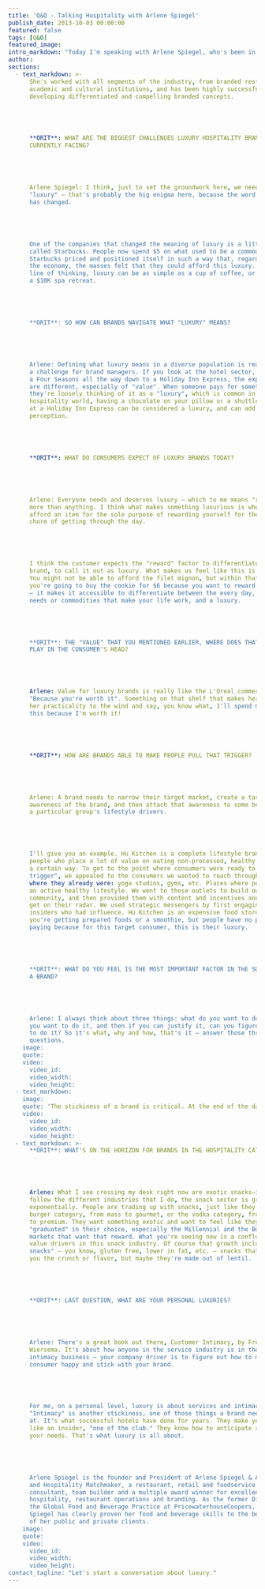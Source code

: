 ```yaml
---
title: 'Q&O - Talking Hospitality with Arlene Spiegel'
publish_date: 2013-10-03 00:00:00
featured: false
tags: [Q&O]
featured_image:
intro_markdown: "Today I'm speaking with Arlene Spiegel, who's been in the hospitality industry for twenty-five years.​"
author:
sections:
  - text_markdown: >-
      She's worked with all segments of the industry, from branded restaurants to
      academic and cultural institutions, and has been highly successful in
      developing differentiated and compelling branded concepts.





      **ORIT**: WHAT ARE THE BIGGEST CHALLENGES LUXURY HOSPITALITY BRANDS ARE
      CURRENTLY FACING?





      Arlene Spiegel: I think, just to set the groundwork here, we need to define
      "luxury" – that's probably the big enigma here, because the word "luxury"
      has changed.





      One of the companies that changed the meaning of luxury is a little brand
      called Starbucks. People now spend $5 on what used to be a commodity item.
      Starbucks priced and positioned itself in such a way that, regardless of
      the economy, the masses felt that they could afford this luxury. In that
      line of thinking, luxury can be as simple as a cup of coffee, or it can be
      a $10K spa retreat.





      **ORIT**: SO HOW CAN BRANDS NAVIGATE WHAT "LUXURY" MEANS?





      Arlene: Defining what luxury means in a diverse population is really
      a challenge for brand managers. If you look at the hotel sector, from
      a Four Seasons all the way down to a Holiday Inn Express, the expectations
      are different, especially of "value". When someone pays for something and
      they're loosely thinking of it as a "luxury", which is common in the
      hospitality world, having a chocolate on your pillow or a shuttle service
      at a Holiday Inn Express can be considered a luxury, and can add to that
      perception.





      **ORIT**: WHAT DO CONSUMERS EXPECT OF LUXURY BRANDS TODAY?





      Arlene: Everyone needs and deserves luxury – which to me means "reward"
      more than anything. I think what makes something luxurious is when you can
      afford an item for the sole purpose of rewarding yourself for the hard
      chore of getting through the day.





      I think the customer expects the "reward" factor to differentiate the
      brand, to call it out as luxury. What makes us feel like this is special?
      You might not be able to afford the filet mignon, but within that category
      you're going to buy the cookie for $6 because you want to reward yourself
      – it makes it accessible to differentiate between the every day, the basic
      needs or commodities that make your life work, and a luxury.





      **ORIT**: THE "VALUE" THAT YOU MENTIONED EARLIER, WHERE DOES THAT COME INTO
      PLAY IN THE CONSUMER'S HEAD?





      Arlene: Value for luxury brands is really like the L'Oreal commercial,
      "Because you're worth it". Something on that shelf that makes her throw all
      her practicality to the wind and say, you know what, I'll spend more on
      this because I'm worth it!





      **ORIT**: HOW ARE BRANDS ABLE TO MAKE PEOPLE PULL THAT TRIGGER?





      Arlene: A brand needs to narrow their target market, create a targeted
      awareness of the brand, and then attach that awareness to some benefit to
      a particular group's lifestyle drivers.





      I'll give you an example. Hu Kitchen is a complete lifestyle brand for
      people who place a lot of value on eating non-processed, healthy foods in
      a certain way. To get to the point where consumers were ready to "pull the
      trigger", we appealed to the consumers we wanted to reach through channels
      where they already were: yoga studios, gyms, etc. Places where people had
      an active healthy lifestyle. We went to those outlets to build our
      community, and then provided them with content and incentives and events to
      get on their radar. We used strategic messengers by first engaging the
      insiders who had influence. Hu Kitchen is an expensive food store, whether
      you're getting prepared foods or a smoothie, but people have no problem
      paying because for this target consumer, this is their luxury.





      **ORIT**: WHAT DO YOU FEEL IS THE MOST IMPORTANT FACTOR IN THE SUCCESS OF
      A BRAND?





      Arlene: I always think about three things: what do you want to do, why do
      you want to do it, and then if you can justify it, can you figure out how
      to do it? So it's what, why and how, that's it – answer those three
      questions.​
    image:
    quote:
    video:
      video_id:
      video_width:
      video_height:
  - text_markdown:
    image:
    quote: 'The stickiness of a brand is critical. At the end of the day if the consumer forgets who you are, nothing really helps.'
    video:
      video_id:
      video_width:
      video_height:
  - text_markdown: >-
      **ORIT**: WHAT'S ON THE HORIZON FOR BRANDS IN THE HOSPITALITY CATEGORY?





      Arlene: What I see crossing my desk right now are exotic snacks—if you
      follow the different industries that I do, the snack sector is growing
      exponentially. People are trading up with snacks, just like they did in the
      burger category, from mass to gourmet, or the vodka category, from regular
      to premium. They want something exotic and want to feel like they've
      "graduated" in their choice, especially the Millennial and the Boomer
      markets that want that reward. What you're seeing now is a confluence of
      value drivers in this snack industry. Of course that growth includes "halo
      snacks" – you know, gluten free, lower in fat, etc. – snacks that will give
      you the crunch or flavor, but maybe they're made out of lentil.





      **ORIT**: LAST QUESTION, WHAT ARE YOUR PERSONAL LUXURIES?





      Arlene: There's a great book out there, Customer Intimacy, by Fred
      Wiersema. It's about how anyone in the service industry is in the customer
      intimacy business – your company driver is to figure out how to make the
      consumer happy and stick with your brand.





      For me, on a personal level, luxury is about services and intimacy.
      "Intimacy" is another stickiness, one of those things a brand needs to work
      at. It's what successful hotels have done for years. They make you feel
      like an insider, "one of the club." They know how to anticipate and deliver
      your needs. That's what luxury is all about.





      Arlene Spiegel is the founder and President of Arlene Spiegel & Associates
      and Hospitality Matchmaker, a restaurant, retail and foodservice
      consultant, team builder and a multiple award winner for excellence in
      hospitality, restaurant operations and branding. As the former Director of
      the Global Food and Beverage Practice at PricewaterhouseCoopers, Ms.
      Spiegel has clearly proven her food and beverage skills to the betterment
      of her public and private clients.​
    image:
    quote:
    video:
      video_id:
      video_width:
      video_height:
contact_tagline: "Let's start a conversation about luxury."
---
```



